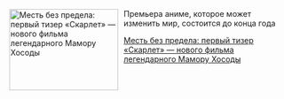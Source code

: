 <!--2025-05-01 11:45:33-->
<div class="yb">
  <div class="rss kino_kino"><a href="https://www.kino-teatr.ru/kino/news/y2025/5-1/37577/" title="Месть без предела: первый тизер «Скарлет» — нового фильма легендарного Мамору Хосоды"><img src="https://www.kino-teatr.ru/news/7/7/37577/poster.jpg" width="196" height="147" align="left" hspace="5" style="margin: 0px 10px 0px 5px" alt="Месть без предела: первый тизер «Скарлет» — нового фильма легендарного Мамору Хосоды"/></a>Премьера аниме, которое может изменить мир, состоится до конца года <p class="titl"><a href="https://www.kino-teatr.ru/kino/news/y2025/5-1/37577/">Месть без предела: первый тизер «Скарлет» — нового фильма легендарного Мамору Хосоды</a></p></div>
</div>
